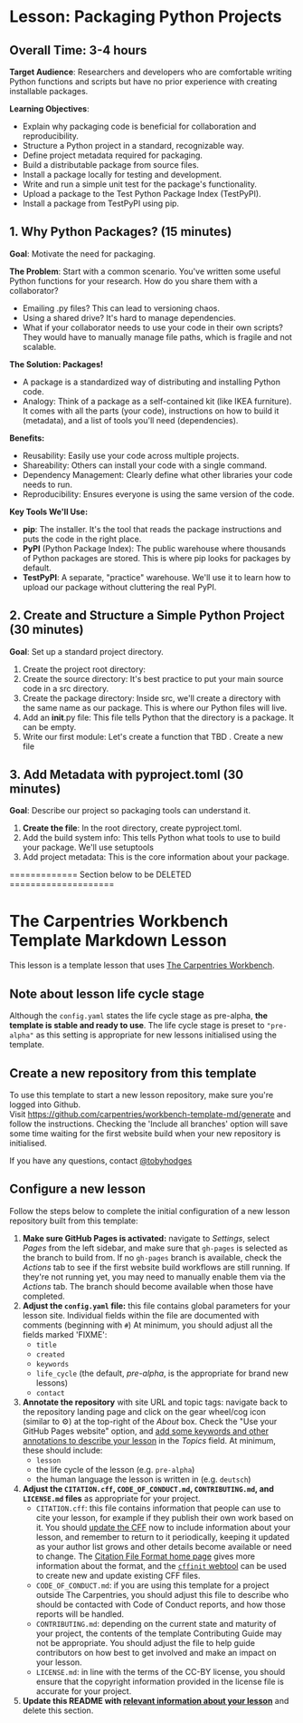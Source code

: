 # Lesson: Packaging Python Projects
## Overall Time: 3-4 hours

**Target Audience**: Researchers and developers who are comfortable writing Python functions and scripts but have no prior experience with creating installable packages.

**Learning Objectives**:
- Explain why packaging code is beneficial for collaboration and reproducibility.
- Structure a Python project in a standard, recognizable way.
- Define project metadata required for packaging.
- Build a distributable package from source files.
- Install a package locally for testing and development.
- Write and run a simple unit test for the package's functionality.
- Upload a package to the Test Python Package Index (TestPyPI).
- Install a package from TestPyPI using pip.

## 1. Why Python Packages? (15 minutes)

**Goal**: Motivate the need for packaging.

**The Problem**: Start with a common scenario. You've written some useful Python functions for your research. How do you share them with a collaborator?
- Emailing .py files? This can lead to versioning chaos.
- Using a shared drive? It's hard to manage dependencies.
- What if your collaborator needs to use your code in their own scripts? They would have to manually manage file paths, which is fragile and not scalable.

**The Solution: Packages!**
- A package is a standardized way of distributing and installing Python code.
- Analogy: Think of a package as a self-contained kit (like IKEA furniture). It comes with all the parts (your code), instructions on how to build it (metadata), and a list of tools you'll need (dependencies).
  
**Benefits:**
- Reusability: Easily use your code across multiple projects.
- Shareability: Others can install your code with a single command.
- Dependency Management: Clearly define what other libraries your code needs to run.
- Reproducibility: Ensures everyone is using the same version of the code.

**Key Tools We'll Use:**
- **pip**: The installer. It's the tool that reads the package instructions and puts the code in the right place.
- **PyPI** (Python Package Index): The public warehouse where thousands of Python packages are stored. This is where pip looks for packages by default.
- **TestPyPI**: A separate, "practice" warehouse. We'll use it to learn how to upload our package without cluttering the real PyPI.

## 2. Create and Structure a Simple Python Project (30 minutes)

**Goal**: Set up a standard project directory.

1. Create the project root directory:
2. Create the source directory: It's best practice to put your main source code in a src directory.
3. Create the package directory: Inside src, we'll create a directory with the same name as our package. This is where our Python files will live.
4. Add an __init__.py file: This file tells Python that the directory is a package. It can be empty.
5. Write our first module: Let's create a function that TBD . Create a new file 

## 3. Add Metadata with pyproject.toml (30 minutes)

**Goal**: Describe our project so packaging tools can understand it.

1. **Create the file**: In the root directory, create pyproject.toml.
2. Add the build system info: This tells Python what tools to use to build your package. We'll use setuptools
3. Add project metadata: This is the core information about your package.






============= Section below to be DELETED ====================




















# The Carpentries Workbench Template Markdown Lesson

This lesson is a template lesson that uses [The Carpentries Workbench][workbench]. 

## Note about lesson life cycle stage
Although the `config.yaml` states the life cycle stage as pre-alpha, **the template is stable and ready to use**. The life cycle stage is preset to `"pre-alpha"` as this setting is appropriate for new lessons initialised using the template.

## Create a new repository from this template

To use this template to start a new lesson repository, 
make sure you're logged into Github.   
Visit https://github.com/carpentries/workbench-template-md/generate
and follow the instructions.
Checking the 'Include all branches' option will save some time waiting for the first website build
when your new repository is initialised.

If you have any questions, contact [@tobyhodges](https://github.com/tobyhodges)

## Configure a new lesson

Follow the steps below to
complete the initial configuration of a new lesson repository built from this template:

1. **Make sure GitHub Pages is activated:**
   navigate to _Settings_,
   select _Pages_ from the left sidebar,
   and make sure that `gh-pages` is selected as the branch to build from.
   If no `gh-pages` branch is available, check the _Actions_ tab to see if the first
   website build workflows are still running.
   If they're not running yet, you may need to manually enable them via the _Actions_ tab.
   The branch should become available when those have completed.
1. **Adjust the `config.yaml` file:**
   this file contains global parameters for your lesson site.
   Individual fields within the file are documented with comments (beginning with `#`)
   At minimum, you should adjust all the fields marked 'FIXME':
   - `title`
   - `created`
   - `keywords`
   - `life_cycle` (the default, _pre-alpha_, is the appropriate for brand new lessons)
   - `contact`
1. **Annotate the repository** with site URL and topic tags:
   navigate back to the repository landing page and
   click on the gear wheel/cog icon (similar to ⚙️) 
   at the top-right of the _About_ box.
   Check the "Use your GitHub Pages website" option,
   and [add some keywords and other annotations to describe your lesson](https://cdh.carpentries.org/the-carpentries-incubator.html#topic-tags)
   in the _Topics_ field.
   At minimum, these should include:
   - `lesson`
   - the life cycle of the lesson (e.g. `pre-alpha`)
   - the human language the lesson is written in (e.g. `deutsch`)
1. **Adjust the 
   `CITATION.cff`, `CODE_OF_CONDUCT.md`, `CONTRIBUTING.md`, and `LICENSE.md` files**
   as appropriate for your project.
   -  `CITATION.cff`:
      this file contains information that people can use to cite your lesson,
      for example if they publish their own work based on it.
      You should [update the CFF][cff-sandpaper-docs] now to include information about your lesson,
      and remember to return to it periodically, keeping it updated as your
      author list grows and other details become available or need to change.
      The [Citation File Format home page][cff-home] gives more information about the format,
      and the [`cffinit` webtool][cffinit] can be used to create new and update existing CFF files.
   -  `CODE_OF_CONDUCT.md`: 
      if you are using this template for a project outside The Carpentries,
      you should adjust this file to describe 
      who should be contacted with Code of Conduct reports,
      and how those reports will be handled.
   -  `CONTRIBUTING.md`:
      depending on the current state and maturity of your project,
      the contents of the template Contributing Guide may not be appropriate.
      You should adjust the file to help guide contributors on how best
      to get involved and make an impact on your lesson.
   -  `LICENSE.md`:
      in line with the terms of the CC-BY license,
      you should ensure that the copyright information 
      provided in the license file is accurate for your project.
1. **Update this README with 
   [relevant information about your lesson](https://carpentries.github.io/lesson-development-training/collaborating-newcomers.html#readme)**
   and delete this section.

[cff-home]: https://citation-file-format.github.io/
[cff-sandpaper-docs]:  https://carpentries.github.io/sandpaper-docs/editing.html#making-your-lesson-citable
[cffinit]: https://citation-file-format.github.io/cff-initializer-javascript/
[workbench]: https://carpentries.github.io/sandpaper-docs/
